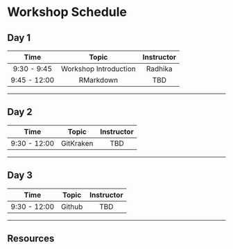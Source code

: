 # Workshop Schedule

## Day 1

| Time            |  Topic  | Instructor |
|:------------------------:|:------------------------------------------------:|:--------:|
| 9:30 - 9:45 | Workshop Introduction | Radhika |
| 9:45 - 12:00 | RMarkdown | TBD |

---

## Day 2

| Time            |  Topic  | Instructor |
|:------------------------:|:------------------------------------------------:|:--------:|
| 9:30 - 12:00 | GitKraken | TBD |

---

## Day 3

| Time            |  Topic  | Instructor |
|:------------------------:|:------------------------------------------------:|:--------:|
| 9:30 - 12:00 | Github | TBD |

---

## Resources
